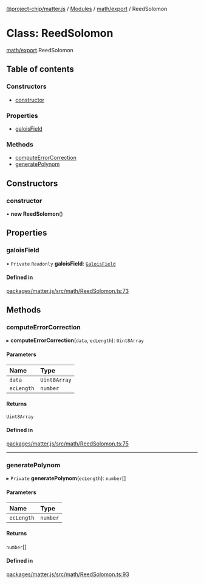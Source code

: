 [@project-chip/matter.js](../README.md) / [Modules](../modules.md) / [math/export](../modules/math_export.md) / ReedSolomon

# Class: ReedSolomon

[math/export](../modules/math_export.md).ReedSolomon

## Table of contents

### Constructors

- [constructor](math_export.ReedSolomon.md#constructor)

### Properties

- [galoisField](math_export.ReedSolomon.md#galoisfield)

### Methods

- [computeErrorCorrection](math_export.ReedSolomon.md#computeerrorcorrection)
- [generatePolynom](math_export.ReedSolomon.md#generatepolynom)

## Constructors

### constructor

• **new ReedSolomon**()

## Properties

### galoisField

• `Private` `Readonly` **galoisField**: [`GaloisField`](export._internal_.GaloisField.md)

#### Defined in

[packages/matter.js/src/math/ReedSolomon.ts:73](https://github.com/project-chip/matter.js/blob/ac2c2688/packages/matter.js/src/math/ReedSolomon.ts#L73)

## Methods

### computeErrorCorrection

▸ **computeErrorCorrection**(`data`, `ecLength`): `Uint8Array`

#### Parameters

| Name | Type |
| :------ | :------ |
| `data` | `Uint8Array` |
| `ecLength` | `number` |

#### Returns

`Uint8Array`

#### Defined in

[packages/matter.js/src/math/ReedSolomon.ts:75](https://github.com/project-chip/matter.js/blob/ac2c2688/packages/matter.js/src/math/ReedSolomon.ts#L75)

___

### generatePolynom

▸ `Private` **generatePolynom**(`ecLength`): `number`[]

#### Parameters

| Name | Type |
| :------ | :------ |
| `ecLength` | `number` |

#### Returns

`number`[]

#### Defined in

[packages/matter.js/src/math/ReedSolomon.ts:93](https://github.com/project-chip/matter.js/blob/ac2c2688/packages/matter.js/src/math/ReedSolomon.ts#L93)
